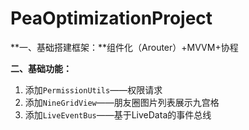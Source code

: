 # PeaOptimizationProject
**一、基础搭建框架：**组件化（Arouter）+MVVM+协程

**二、基础功能：**

1. 添加`PermissionUtils`——权限请求
2. 添加`NineGridView`——朋友圈图片列表展示九宫格
3. 添加`LiveEventBus`——基于LiveData的事件总线

